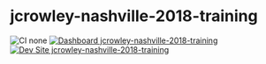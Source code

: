 # jcrowley-nashville-2018-training

![CI none](https://img.shields.io/badge/ci-none-orange.svg)
[![Dashboard jcrowley-nashville-2018-training](https://img.shields.io/badge/dashboard-jcrowley_nashville_2018_training-yellow.svg)](https://dashboard.pantheon.io/sites/8db1d9f3-4b63-4d03-adb2-acd7db48583f#dev/code)
[![Dev Site jcrowley-nashville-2018-training](https://img.shields.io/badge/site-jcrowley_nashville_2018_training-blue.svg)](http://dev-jcrowley-nashville-2018-training.pantheonsite.io/)